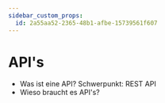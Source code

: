 ```yaml
---
sidebar_custom_props:
  id: 2a55aa52-2365-48b1-afbe-15739561f607
---
```

# API's

- Was ist eine API? Schwerpunkt: REST API
- Wieso braucht es API's?
